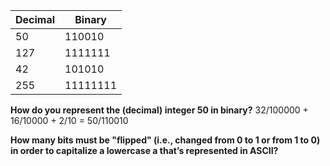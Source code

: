 Decimal|Binary
---|---
50|110010
127|1111111
42|101010
255|11111111

**How do you represent the (decimal) integer 50 in binary?**
32/100000 + 16/10000 + 2/10 = 50/110010 

**How many bits must be "flipped" (i.e., changed from 0 to 1 or from 1 to 0) in order to capitalize a lowercase a that’s represented in ASCII?**
